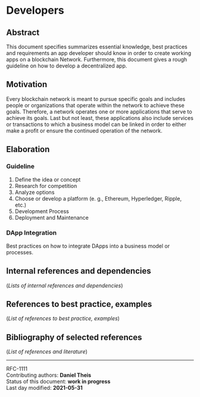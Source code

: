 # Developers

## Abstract

This document specifies summarizes essential knowledge, best practices and requirements an app developer should know in order to  create working apps on a blockchain Network. Furthermore, this document gives a rough guideline on how to develop a decentralized app.
    
## Motivation

Every blockchain network is meant to pursue specific goals and includes people or organizations that operate within the network to achieve these goals. Therefore, a network operates one or more applications that serve to achieve its goals. Last but not least, these applications also include services or transactions to which a business model can be linked in order to either make a profit or ensure the continued operation of the network.
    
## Elaboration

### Guideline

1. Define the idea or concept
2. Research for competition
3. Analyze options
4. Choose or develop a platform (e. g., Ethereum, Hyperledger, Ripple, etc.)
5. Development Process
6. Deployment and Maintenance

### DApp Integration

Best practices on how to integrate DApps into a business model or processes.
    
## Internal references and dependencies

(*Lists of internal references and dependencies*)  
    
## References to best practice, examples  

(*List of references to best practice, examples*)  
	
## Bibliography of selected references

(*List of references and literature*)   

________

RFC-1111   
Contributing authors: **Daniel Theis**  
Status of this document: **work in progress**    
Last day modified: **2021-05-31**